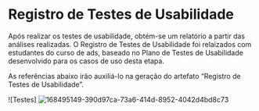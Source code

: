 # Registro de Testes de Usabilidade

Após realizar os testes de usabilidade, obtém-se um relatório a partir das análises realizadas. O Registro de Testes de Usabilidade foi relaizados com estudantes do curso de ads, baseado no Plano de Testes de Usabilidade desenvolvido para os casos de uso desta etapa.

As referências abaixo irão auxiliá-lo na geração do artefato “Registro de Testes de Usabilidade”.


![Testes] ![168495149-390d97ca-73a6-414d-8952-4042d4bd8c73](https://user-images.githubusercontent.com/90878497/173242903-445ae2d8-5f53-45c5-b39f-84f4cee829ea.png)

